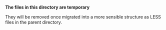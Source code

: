 **The files in this directory are temporary**

They will be removed once migrated into a more sensible structure as LESS files in the parent directory.
